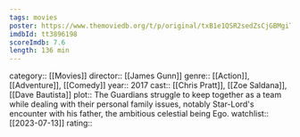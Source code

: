 ```yaml
---
tags: movies
poster: https://www.themoviedb.org/t/p/original/txB1e1QSR2sedZsCjGBMgiT8hPm.jpg
imdbId: tt3896198
scoreImdb: 7.6
length: 136 min
---
```


category:: [[Movies]]
director:: [[James Gunn]]
genre:: [[Action]], [[Adventure]], [[Comedy]]
year:: 2017
cast:: [[Chris Pratt]], [[Zoe Saldana]], [[Dave Bautista]]
plot:: The Guardians struggle to keep together as a team while dealing with their personal family issues, notably Star-Lord's encounter with his father, the ambitious celestial being Ego.
watchlist:: [[2023-07-13]]
rating::
